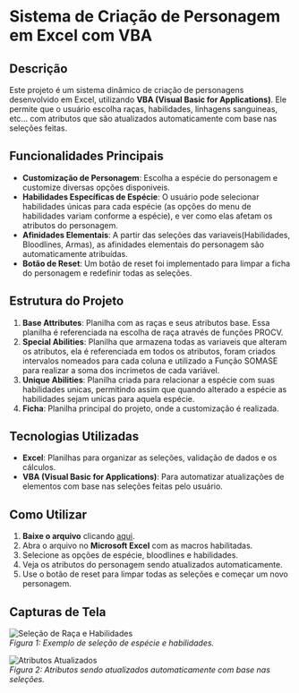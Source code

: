 # Sistema de Criação de Personagem em Excel com VBA

## Descrição
Este projeto é um sistema dinâmico de criação de personagens desenvolvido em Excel, utilizando **VBA (Visual Basic for Applications)**. Ele permite que o usuário escolha raças, 
habilidades, linhagens sanguineas, etc... com atributos que são atualizados automaticamente com base nas seleções feitas.

## Funcionalidades Principais
- **Customização de Personagem**: Escolha a espécie do personagem e customize diversas opções disponiveis.
- **Habilidades Específicas de Espécie**: O usuário pode selecionar habilidades únicas para cada espécie (as opções do menu de habilidades variam conforme a espécie), e ver como elas afetam os atributos do personagem.
- **Afinidades Elementais**: A partir das seleções das variaveis(Habilidades, Bloodlines, Armas), as afinidades elementais do personagem são automaticamente atribuídas.
- **Botão de Reset**: Um botão de reset foi implementado para limpar a ficha do personagem e redefinir todas as seleções.

## Estrutura do Projeto
1. **Base Attributes**: Planilha com as raças e seus atributos base. Essa planilha é referenciada na escolha de raça através de funções PROCV.
2. **Special Abilities**: Planilha que armazena todas as variaveis que alteram os atributos, ela é referenciada em todos os atributos, foram criados intervalos nomeados para cada coluna e utilizado a Função SOMASE para realizar a soma dos incrimetos de cada variável.
3. **Unique Abilities**: Planilha criada para relacionar a espécie com suas habilidades unicas, permitindo assim que quando alterado a espécie as habilidades sejam unicas para aquela espécie.
4. **Ficha**: Planilha principal do projeto, onde a customização é realizada.

## Tecnologias Utilizadas
- **Excel**: Planilhas para organizar as seleções, validação de dados e os cálculos.
- **VBA (Visual Basic for Applications)**: Para automatizar atualizações de elementos com base nas seleções feitas pelo usuário.

## Como Utilizar
1. **Baixe o arquivo** clicando [aqui](./Ficha%20de%20personagem.xlsm).
2. Abra o arquivo no **Microsoft Excel** com as macros habilitadas.
3. Selecione as opções de espécie, bloodlines e habilidades.
4. Veja os atributos do personagem sendo atualizados automaticamente.
5. Use o botão de reset para limpar todas as seleções e começar um novo personagem.

## Capturas de Tela
![Seleção de Raça e Habilidades](./imagens/selecao.png)  
*Figura 1: Exemplo de seleção de espécie e habilidades.*

![Atributos Atualizados](./imagens/atributos.png)  
*Figura 2: Atributos sendo atualizados automaticamente com base nas seleções.*
